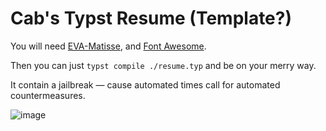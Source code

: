 Cab's Typst Resume (Template?)
=====

You will need [EVA-Matisse](https://archive.org/details/qjwi3h), and [Font Awesome](https://use.fontawesome.com/releases/v6.5.1/fontawesome-free-6.5.1-desktop.zip).

Then you can just `typst compile ./resume.typ` and be on your merry way.

It contain a jailbreak — cause automated times call for automated countermeasures.

![image](https://github.com/cab404/resume.typ/assets/6453661/fb0ab0f1-1f2f-4f3b-8885-161dbced3c58)

